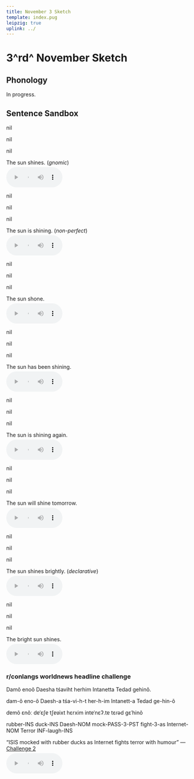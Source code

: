 ```yaml
---
title: November 3 Sketch
template: index.pug
leipzig: true
uplink: ../
---
```

<style>
  audio{width:150px;padding-top:4px}
</style>
# 3^rd^ November Sketch
<!--{h1:#top.center}-->

## Phonology
In progress.

## Sentence Sandbox

<div data-gloss>
  <p>nil</p>
  <p>nil</p>
  <p>nil</p>
  <p>The sun shines. (<i>gnomic</i>)<br/><audio src="audio/cstc_1.mp3" controls/></p>
</div>
<div data-gloss>
  <p>nil</p>
  <p>nil</p>
  <p>nil</p>
  <p>The sun is shining. (<i>non-perfect</i>)<br/><audio src="audio/cstc_2.mp3" controls/></p>
</div>
<div data-gloss>
  <p>nil</p>
  <p>nil</p>
  <p>nil</p>
  <p>The sun shone.<br/><audio src="audio/cstc_3.mp3" controls/></p>
</div>
<div data-gloss>
  <p>nil</p>
  <p>nil</p>
  <p>nil</p>
  <p>The sun has been shining.<br/><audio src="audio/cstc_4.mp3" controls/></p>
</div>
<div data-gloss>
  <p>nil</p>
  <p>nil</p>
  <p>nil</p>
  <p>The sun is shining again.<br/><audio src="audio/cstc_5.mp3" controls/></p>
</div>
<div data-gloss>
  <p>nil</p>
  <p>nil</p>
  <p>nil</p>
  <p>The sun will shine tomorrow.<br/><audio src="audio/cstc_6.mp3" controls/></p>
</div>
<div data-gloss>
  <p>nil</p>
  <p>nil</p>
  <p>nil</p>
  <p>The sun shines brightly. (<i>declarative</i>)<br/><audio src="audio/cstc_7.mp3" controls/></p>
</div>
<div data-gloss>
  <p>nil</p>
  <p>nil</p>
  <p>nil</p>
  <p>The bright sun shines.<br/><audio src="audio/cstc_8.mp3" controls/></p>
</div>

### r/conlangs worldnews headline challenge

<div data-gloss>
  <p>Damõ enoõ Daesha tśaviht herhim Intanetta Tedad gehinõ.</p>
  <p>dam-õ eno-õ Daesh-a tśa-vi-h-t her-h-im Intanett-a Tedad ge-hin-õ</p>
  <p>dɐmõ ɛnõː dɐˈɛʃɐ tʃɐʋixt hɛrxim intɐˈnɛʔ.tɐ tɛɾəd gɛˈhinõ</p>
  <p>rubber-INS duck-INS Daesh-NOM mock-PASS-3-PST fight-3-as Internet-NOM Terror INF-laugh-INS</p>
  <p>&ldquo;ISIS mocked with rubber ducks as Internet fights terror with humour&rdquo; &mdash; <a href="https://redd.it/3urdnd">Challenge 2</a><br/><audio src="audio/r-conlangs-worldnews-headline-2.mp3" controls/></p>
</div>